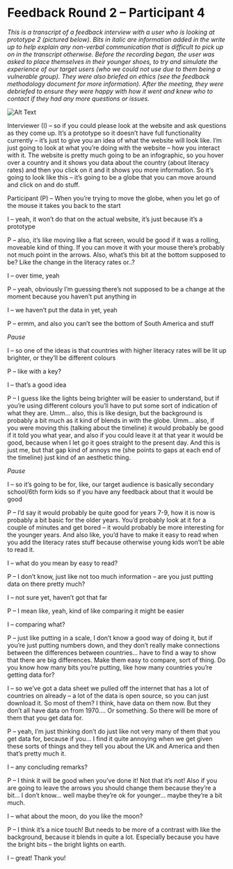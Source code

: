 # Feedback Round 2 – Participant 4

*This is a transcript of a feedback interview with a user who is looking at prototype 2 (pictured below). Bits in italic are information added in the write up to help explain any non-verbal communication that is difficult to pick up on in the transcript otherwise. Before the recording began, the user was asked to place themselves in their younger shoes, to try and simulate the experience of our target users (who we could not use due to them being a vulnerable group). They were also briefed on ethics (see the feedback methodology document for more information). After the meeting, they were debriefed to ensure they were happy with how it went and knew who to contact if they had any more questions or issues.*

![Alt Text](https://media.giphy.com/media/cmx9ea6h6TtoOUmY36/giphy.gif)

Interviewer (I) – so if you could please look at the website and ask questions as they come up. It’s a prototype so it doesn’t have full functionality currently – it’s just to give you an idea of what the website will look like. I’m just going to look at what you’re doing with the website – how you interact with it. The website is pretty much going to be an infographic, so you hover over a country and it shows you data about the country (about literacy rates) and then you click on it and it shows you more information. So it’s going to look like this – it’s going to be a globe that you can move around and click on and do stuff.

Participant (P) – When you’re trying to move the globe, when you let go of the mouse it takes you back to the start

I – yeah, it won’t do that on the actual website, it’s just because it’s a prototype

P – also, it’s like moving like a flat screen, would be good if it was a rolling, moveable kind of thing. If you can move it with your mouse there’s probably not much point in the arrows. Also, what’s this bit at the bottom supposed to be? Like the change in the literacy rates or..?

I – over time, yeah

P – yeah, obviously I’m guessing there’s not supposed to be a change at the moment because you haven’t put anything in

I – we haven’t put the data in yet, yeah

P – ermm, and also you can’t see the bottom of South America and stuff

*Pause*

I – so one of the ideas is that countries with higher literacy rates will be lit up brighter, or they’ll be different colours

P – like with a key?

I – that’s a good idea

P – I guess like the lights being brighter will be easier to understand, but if you’re using different colours you’ll have to put some sort of indication of what they are. Umm… also, this is like design, but the background is probably a bit much as it kind of blends in with the globe. Umm… also, if you were moving this (talking about the timeline) it would probably be good if it told you what year, and also if you could leave it at that year it would be good, because when I let go it goes straight to the present day. And this is just me, but that gap kind of annoys me (she points to gaps at each end of the timeline) just kind of an aesthetic thing.

*Pause*

I – so it’s going to be for, like, our target audience is basically secondary school/6th form kids so if you have any feedback about that it would be good 

P – I’d say it would probably be quite good for years 7-9, how it is now is probably a bit basic for the older years. You’d probably look at it for a couple of minutes and get bored – it would probably be more interesting for the younger years. And also like, you’d have to make it easy to read when you add the literacy rates stuff because otherwise young kids won’t be able to read it.

I – what do you mean by easy to read?

P – I don’t know, just like not too much information – are you just putting data on there pretty much?

I – not sure yet, haven’t got that far

P – I mean like, yeah, kind of like comparing it might be easier

I – comparing what?

P – just like putting in a scale, I don’t know a good way of doing it, but if you’re just putting numbers down, and they don’t really make connections between the differences between countries… have to find a way to show that there are big differences. Make them easy to compare, sort of thing. Do you know how many bits you’re putting, like how many countries you’re getting data for?

I – so we’ve got a data sheet we pulled off the internet that has a lot of countries on already – a lot of the data is open source, so you can just download it. So most of them? I think, have data on them now. But they don’t all have data on from 1970…. Or something. So there will be more of them that you get data for.

P – yeah, I’m just thinking don’t do just like not very many of them that you get data for, because if you… I find it quite annoying when we get given these sorts of things and they tell you about the UK and America and then that’s pretty much it.

I – any concluding remarks?

P – I think it will be good when you’ve done it! Not that it’s not! Also if you are going to leave the arrows you should change them because they’re a bit… I don’t know… well maybe they’re ok for younger… maybe they’re a bit much.

I – what about the moon, do you like the moon?

P – I think it’s a nice touch! But needs to be more of a contrast with like the background, because it blends in quite a lot. Especially because you have the bright bits – the bright lights on earth.

I – great! Thank you!
